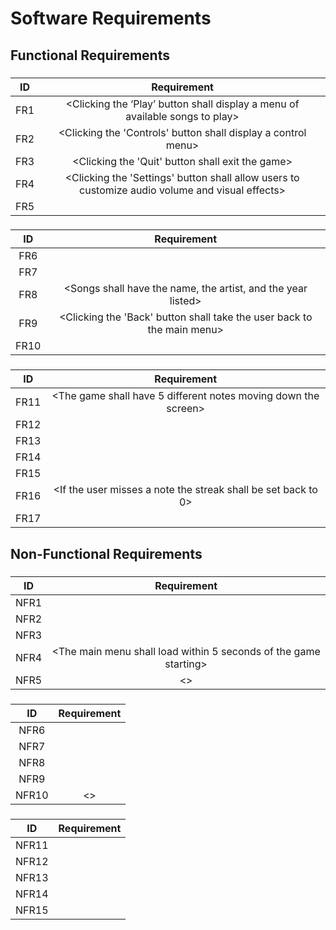 # Software Requirements
<Describe the structure of this section>

## Functional Requirements

### <Menu Screen>
| ID | Requirement |
| :-------------: | :----------: |
| FR1 | <Clicking the ‘Play’ button shall display a menu of available songs to play> |
| FR2 | <Clicking the 'Controls' button shall display a control menu> |
| FR3 | <Clicking the 'Quit' button shall exit the game> |
| FR4 | <Clicking the 'Settings' button shall allow users to customize audio volume and visual effects> |
| FR5 | <The main menu shall have background music playing> |

### <Song Selection Screen>
| ID | Requirement |
| :-------------: | :----------: |
| FR6 | <Clicking a song shall change to the gameplay screen with the associated song> |
| FR7 | <User shall be able to choose from a multiple songs to play> |
| FR8 | <Songs shall have the name, the artist, and the year listed> |
| FR9 | <Clicking the 'Back' button shall take the user back to the main menu> |
| FR10 | <The songs shall play when the mouse is hovered over them> |

### <GamePlay Screen>
| ID | Requirement |
| :-------------: | :----------: |
| FR11 | <The game shall have 5 different notes moving down the screen> |
| FR12 | <Each note on the game screen shall be a different color> |
| FR13 | <Points shall be awarded if a key input is read as the note crosses the end of the fret board> |
| FR14 | <When the player consecutively hits a series of correct notes. A multiplier shall be applied to their score> |
| FR15 | <The amount of notes consecutivley hit shall be displayed on the screen> |
| FR16 | <If the user misses a note the streak shall be set back to 0> |
| FR17 | <The player shall be able to return to song selection screen from game screen> |

## Non-Functional Requirements

### <Menu Screen>
| ID | Requirement |
| :-------------: | :----------: |
| NFR1 | <The background of every screen shall change depending on what menu the user is in> |
| NFR2 | <The main menu shall provide clear feedback visually or audibly> |
| NFR3 | <The main menu shall be intuitive and user friendly> |
| NFR4 | <The main menu shall load within 5 seconds of the game starting> |
| NFR5 | <> |

### <Song Selection Screen>
| ID | Requirement |
| :-------------: | :----------: |
| NFR6 | <The system shall load in the selected song quickly> |
| NFR7 | <The system shall be able to add new songs into the game easily> |
| NFR8 | <All song names shall be displayed in an easy to read format for the player to see> |
| NFR9 | <The game shall have a wide variety of songs> |
| NFR10 | <> |

### <GamePlay Screen>
| ID | Requirement |
| :-------------: | :----------: |
| NFR11 | <The game and its inputs shall play the same on any OS> |
| NFR12 | <Notes on the fret board shall line up according to the beat of the current song> |
| NFR13 | <The controls shall be easy to understand for all users> |
| NFR14 | <The game should have little to no audio latency for a better user experience> |
| NFR15 | <The notes shall move down the screen at a good speed> |

